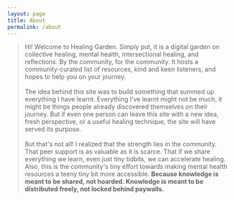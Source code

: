 ```yaml
---
layout: page
title: About
permalink: /about
---
```

<blockquote > 
Hi! Welcome to Healing Garden. Simply put, it is a digital garden on collective healing, mental health, intersectional healing, and reflections. By the community, for the community. It hosts a community-curated list of resources, kind and keen listeners, and hopes to help you on your journey. 
<br> <br>
The idea behind this site was to build something that summed up everything I have learnt. Everything I've learnt might not be much, it might be things people already discovered themselves on their journey. But if even one person can leave this site with a new idea, fresh perspective, or a useful healing technique, the site will have served its purpose.
<br><br>
But that's not all! I realized that the strength lies in the community. That peer support is as valuable as it is scarce. That if we share everything we learn, even just tiny tidbits, we can accelerate healing. Also, this is the community's tiny effort towards making mental health resources a teeny tiny bit more accessible. <strong> Because knowledge is meant to be shared, not hoarded. Knowledge is meant to be distributed freely, not locked behind paywalls. </strong>
</p>
